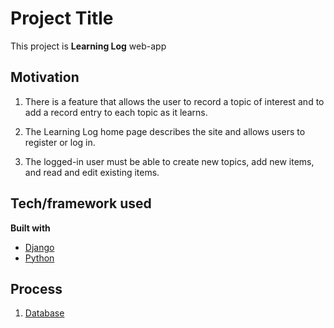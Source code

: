 Project Title
=============
This project is <strong>Learning Log</strong> web-app

## Motivation

1. There is a feature that allows the user to record a topic of interest and to add a record entry to each topic as it learns.

2. The Learning Log home page describes the site and allows users to register or log in.

3. The logged-in user must be able to create new topics, add new items, and read and edit existing items.

## Tech/framework used

**Built with**

* [Django](https://www.djangoproject.com/)
* [Python](https://www.python.org/)

## Process 
1. [Database](https://github.com/Choco0914/learning_log/tree/database)
